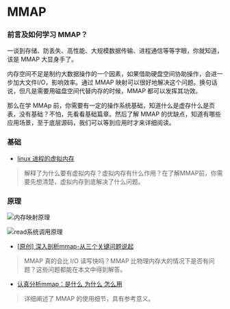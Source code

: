 # MMAP

### 前言及如何学习 MMAP？

一谈到存储、防丢失、高性能、大规模数据传输、进程通信等等字眼，你就知道，该是 MMAP 大显身手了。

内存空间不足是制约大数据操作的一个因素，如果借助硬盘空间协助操作，会进一步加大文件I/O，影响效率。通过 MMAP 映射可以很好地解决这个问题。换句话说，但凡是需要用磁盘空间代替内存的时候，MMAP 都可以发挥其功效。

那么在学 MMAp 前，你需要有一定的操作系统基础，知道什么是虚存什么是页表，没有基础？不怕，先看看基础篇章。然后了解 MMAP 的优缺点，知道有哪些应用场景，至于底层源码，我们可以等到应用时才来详细阅读。

### 基础
- [linux 进程的虚拟内存](https://blog.csdn.net/fengxinlinux/article/details/52071766)
> 解释了为什么要有虚拟内存？虚拟内存有什么作用？在了解MMAP前，你需要先想清楚，虚拟内存到底解决了什么问题。

### 原理

![内存映射原理](http://images.cnitblog.com/blog/552564/201401/02145318-a28b8755b7e447c599a1a1895858a9c6.gif)

![read系统调用原理](http://images.cnitblog.com/blog/552564/201401/02145346-f97b72a1aee84cb59075fed5da0bae62.gif)

- [[原创] 深入剖析mmap-从三个关键问题说起](https://www.jianshu.com/p/eece39beee20)
> MMAP 真的会比 I/O 读写快吗？MMAP 比物理内存大的情况下是否有问题？这些问题都能在本文中得到解答。

- [认真分析mmap：是什么 为什么 怎么用](https://www.cnblogs.com/huxiao-tee/p/4660352.html)
> 详细阐述了 MMAP 的使用细节，具有参考意义。
